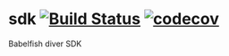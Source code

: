 # sdk [![Build Status](https://travis-ci.org/bblfsh/sdk.svg?branch=master)](https://travis-ci.org/bblfsh/sdk) [![codecov](https://codecov.io/gh/bblfsh/sdk/branch/master/graph/badge.svg)](https://codecov.io/gh/bblfsh/sdk)

Babelfish diver SDK 
